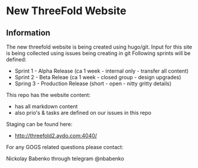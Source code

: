 # New ThreeFold Website
## Information

The new threefold website is being created using hugo/git.
Input for this site is being collected using issues being creating in git
Following sprints will be defined:
* Sprint 1 - Alpha Release (ca 1 week - internal only - transfer all content)
* Sprint 2 - Beta Releae (ca 1 week - closed group - design upgrades)
* Spring 3 - Production Release (short - open - nitty gritty details)


This repo has the website content:

- has all markdown content
- also prio's & tasks are defined on our issues in this repo

Staging can be found here:

- http://threefold2.aydo.com:4040/


For any GOGS related questions please contact:

Nickolay Babenko through telegram @nbabenko
